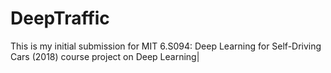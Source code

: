 # DeepTraffic
This is my initial submission for MIT 6.S094: Deep Learning for Self-Driving Cars (2018) course project on Deep Learning|
